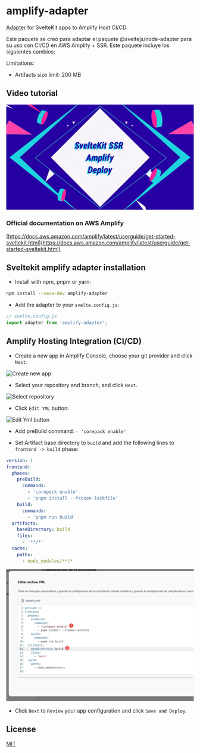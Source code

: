 # amplify-adapter

[Adapter](https://kit.svelte.dev/docs/adapters) for SvelteKit apps to Amplify Host CI/CD.

Este paquete se creó para adaptar el paquete @sveltejs/node-adapter para su uso con CI/CD en AWS Amplify + SSR. Este paquete incluye los siguientes cambios:

Limitations:

- Artifacts size limit: 200 MB

## Video tutorial

[![SvelteKit + Amplify CI/CD](./readme_assets/Snapshot.JPG)](https://youtu.be/T5QQCIidG7M)

### Official documentation on AWS Amplify

[https://docs.aws.amazon.com/amplify/latest/userguide/get-started-sveltekit.html](https://docs.aws.amazon.com/amplify/latest/userguide/get-started-sveltekit.html)

## Sveltekit amplify adapter installation

- Install with npm, pnpm or yarn:

```bash
npm install --save-dev amplify-adapter
```

- Add the adapter to your `svelte.config.js`:

```js
// svelte.config.js
import adapter from 'amplify-adapter';
```

## Amplify Hosting Integration (CI/CD)

- Create a new app in Amplify Console, choose your git provider and click `Next`.

![Create new app](readme_assets/1-create-new-app.jpg)

- Select your repository and branch, and click `Next`.

![Select repository](readme_assets/2-select-repository-and-branch.jpg)

- Click `Edit YML` button:

![Edit Yml button](readme_assets/3-click-on-edit-yml.jpg)

- Add preBuild command: `- 'corepack enable'`

- Set Artifact base directory to `build` and add the following lines to `frontend -> build` phase:

```yml
version: 1
frontend:
  phases:
    preBuild:
      commands:
        - 'corepack enable'
        - 'pnpm install --frozen-lockfile'
    build:
      commands:
        - 'pnpm run build'
  artifacts:
    baseDirectory: build
    files:
      - '**/*'
  cache:
    paths:
      - node_modules/**/*
```

![Edit YML File](readme_assets/4-edit-yml-file.jpg)

- Click `Next` to `Review` your app configuration and click `Save and Deploy`.

## License

[MIT](LICENSE)
